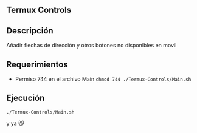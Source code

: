## Termux Controls

## Descripción

Añadir flechas de dirección y otros botones no disponibles en movil

## Requerimientos
- Permiso 744 en el archivo Main
`chmod 744 ./Termux-Controls/Main.sh`

## Ejecución

`./Termux-Controls/Main.sh`

y ya 😼
